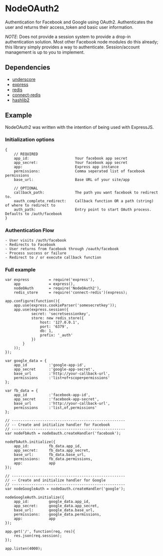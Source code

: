 # NodeOAuth2

Authentication for Facebook and Google using OAuth2. Authenticates the user and returns their access_token and basic user information.

*NOTE*: Does not provide a session system to provide a drop-in authentication solution. Most other Facebook node modules do
this already; this library simply provides a way to authenticate. Session/account management is up to you to implement.

## Dependencies

- [underscore](https://github.com/documentcloud/underscore/)
- [express](https://github.com/visionmedia/express)
- [redis](https://github.com/mranney/node_redis/)
- [connect-redis](https://github.com/visionmedia/connect-redis)
- [hashlib2](https://github.com/karlseguin/hashlib)

## Example

NodeOAuth2 was written with the intention of being used with ExpressJS.

### Initialization options

```
{
	// REQUIRED
	app_id:						Your facebook app secret
	app_secret:					Your facebook app secret
	app: 						Express app instance
	permissions: 				Comma seperated list of facebook permissions
	base_url: 					Base URL of your site/app
	
	// OPTIONAL
	callback_path:  			The path you want facebook to redirect to.
	oauth_complete_redirect:	Callback function OR a path (string) of where to redirect to	
	auth_path: 					Entry point to start OAuth process. Defaults to /auth/facebook
}

```

### Authentication Flow

```
- User visits /auth/facebook 
- Redirects to Facebook
- User returns from facebook through /oauth/facebook
- Process success or failure
- Redirect to / or execute callback function
```


### Full example

```
var express 		= require('express'),
	app 			= express(),
	nodeOAuth 		= require('NodeOAuth2'),
	redis_store		= require('connect-redis')(express);

app.configure(function(){
	app.use(express.cookieParser('somesecretkey'));
	app.use(express.session({
			secret: 'secretsessionkey',
			store: new redis_store({
				host: '127.0.0.1',
				port: '6379',
				db: 1,
				prefix: '_auth'
			})
		}
	));
});

var google_data = {
	app_id			:'google-app-id',
	app_secret		:'google-app-secret',
	base_url 		:'http://your-callback-url',
	permissions		:'list+of+scope+permissions'
};

var fb_data = {
	app_id			:'facebook-app-id',
	app_secret		:'facebook-app-secret',
	base_url 		:'http://your-callback-url',
	permissions		:'list,of,permissions'
};

// ----------------------------------------------------
// -- Create and initialize handler for Facebook
// ----------------------------------------------------
var nodeFbAuth = nodeOauth.createHandler('facebook');

nodeFbAuth.initialize({
	app_id: 		fb_data.app_id, 
	app_secret: 	fb_data.app_secret, 
	base_url: 		fb_data.base_url,
	permissions: 	fb_data.permissions,
	app: 			app
});

// ----------------------------------------------------
// -- Create and initialize handler for Google
// ----------------------------------------------------
var nodeGoogleAuth = nodeOauth.createHandler('google');

nodeGoogleAuth.initialize({
	app_id: 		google_data.app_id, 
	app_secret: 	google_data.app_secret, 
	base_url: 		google_data.base_url,
	permissions: 	google_data.permissions,
	app: 			app
});

app.get('/', function(req, res){
	res.json(req.session);
});

app.listen(4000);
```
